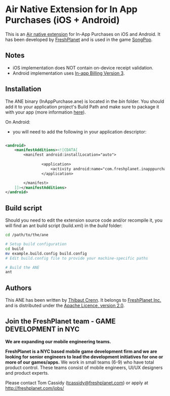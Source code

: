 Air Native Extension for In App Purchases (iOS + Android)
======================================

This is an [Air native extension](http://www.adobe.com/devnet/air/native-extensions-for-air.html) for In-App Purchases on iOS and Android. It has been developed by [FreshPlanet](http://freshplanet.com) and is used in the game [SongPop](http://songpop.fm).


Notes
---------

* iOS implementation does NOT contain on-device receipt validation.
* Android implementation uses [In-app Billing Version 3](http://developer.android.com/google/play/billing/api.html).


Installation
---------

The ANE binary (InAppPurchase.ane) is located in the *bin* folder. You should add it to your application project's Build Path and make sure to package it with your app (more information [here](http://help.adobe.com/en_US/air/build/WS597e5dadb9cc1e0253f7d2fc1311b491071-8000.html)).

On Android:

 * you will need to add the following in your application descriptor:

```xml

<android>
    <manifestAdditions><![CDATA[
        <manifest android:installLocation="auto">
            
				<application>
					<activity android:name="com.freshplanet.inapppurchase.activities.BillingActivity" android:theme="@android:style/Theme.Translucent.NoTitleBar.Fullscreen"></activity>
				</application>

        </manifest>
    ]]></manifestAdditions>
</android>
```



Build script
---------

Should you need to edit the extension source code and/or recompile it, you will find an ant build script (build.xml) in the *build* folder:

```bash
cd /path/to/the/ane

# Setup build configuration
cd build
mv example.build.config build.config
# Edit build.config file to provide your machine-specific paths

# Build the ANE
ant
```


Authors
------

This ANE has been written by [Thibaut Crenn](https://github.com/titi-us). It belongs to [FreshPlanet Inc.](http://freshplanet.com) and is distributed under the [Apache Licence, version 2.0](http://www.apache.org/licenses/LICENSE-2.0).



Join the FreshPlanet team - GAME DEVELOPMENT in NYC
------

**We are expanding our mobile engineering teams.**

**FreshPlanet is a NYC based mobile game development firm and we are looking for senior engineers to lead the development initiatives for one or more of our games/apps.** We work in small teams (6-9) who have total product control.  These teams consist of mobile engineers, UI/UX designers and product experts.

Please contact Tom Cassidy (tcassidy@freshplanet.com) or apply at http://freshplanet.com/jobs/
